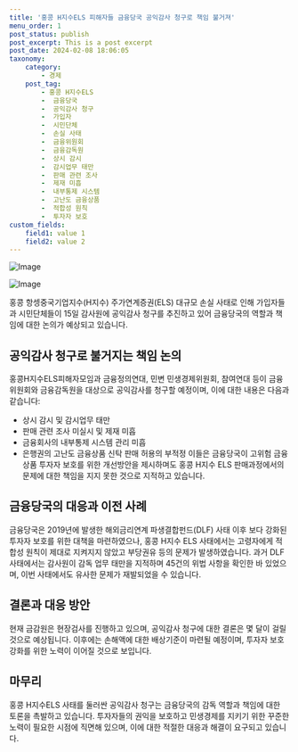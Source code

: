 ```yaml
---
title: '홍콩 H지수ELS 피해자들 금융당국 공익감사 청구로 책임 불거져'
menu_order: 1
post_status: publish
post_excerpt: This is a post excerpt
post_date: 2024-02-08 18:06:05
taxonomy:
    category:
        - 경제
    post_tag:
        - 홍콩 H지수ELS
        -  금융당국
        -  공익감사 청구
        -  가입자
        -  시민단체
        -  손실 사태
        -  금융위원회
        -  금융감독원
        -  상시 감시
        -  감시업무 태만
        -  판매 관련 조사
        -  제재 미흡
        -  내부통제 시스템
        -  고난도 금융상품
        -  적합성 원칙
        -  투자자 보호
custom_fields:
    field1: value 1
    field2: value 2
---
```


![Image](https://imgnews.pstatic.net/image/016/2024/02/08/20230727000791_0_20240208141601419.jpg?type=w647)

![Image](https://imgnews.pstatic.net/image/016/2024/02/08/20231212000463_0_20240208141601422.jpg?type=w647)

홍콩 항셍중국기업지수(H지수) 주가연계증권(ELS) 대규모 손실 사태로 인해 가입자들과 시민단체들이 15일 감사원에 공익감사 청구를 추진하고 있어 금융당국의 역할과 책임에 대한 논의가 예상되고 있습니다.
## 공익감사 청구로 불거지는 책임 논의
홍콩H지수ELS피해자모임과 금융정의연대, 민변 민생경제위원회, 참여연대 등이 금융위원회와 금융감독원을 대상으로 공익감사를 청구할 예정이며, 이에 대한 내용은 다음과 같습니다:
- 상시 감시 및 감시업무 태만
- 판매 관련 조사 미실시 및 제재 미흡
- 금융회사의 내부통제 시스템 관리 미흡
- 은행권의 고난도 금융상품 신탁 판매 허용의 부적정
이들은 금융당국이 고위험 금융상품 투자자 보호를 위한 개선방안을 제시하며도 홍콩 H지수 ELS 판매과정에서의 문제에 대한 책임을 지지 못한 것으로 지적하고 있습니다.
## 금융당국의 대응과 이전 사례
금융당국은 2019년에 발생한 해외금리연계 파생결합펀드(DLF) 사태 이후 보다 강화된 투자자 보호를 위한 대책을 마련하였으나, 홍콩 H지수 ELS 사태에서는 고령자에게 적합성 원칙이 제대로 지켜지지 않았고 부당권유 등의 문제가 발생하였습니다.
과거 DLF 사태에서는 감사원이 감독 업무 태만을 지적하며 45건의 위법 사항을 확인한 바 있었으며, 이번 사태에서도 유사한 문제가 재발되었을 수 있습니다.
## 결론과 대응 방안
현재 금감원은 현장검사를 진행하고 있으며, 공익감사 청구에 대한 결론은 몇 달이 걸릴 것으로 예상됩니다. 이후에는 손해액에 대한 배상기준이 마련될 예정이며, 투자자 보호 강화를 위한 노력이 이어질 것으로 보입니다.
## 마무리
홍콩 H지수ELS 사태를 둘러싼 공익감사 청구는 금융당국의 감독 역할과 책임에 대한 토론을 촉발하고 있습니다. 투자자들의 권익을 보호하고 민생경제를 지키기 위한 꾸준한 노력이 필요한 시점에 직면해 있으며, 이에 대한 적절한 대응과 해결이 요구되고 있습니다.
